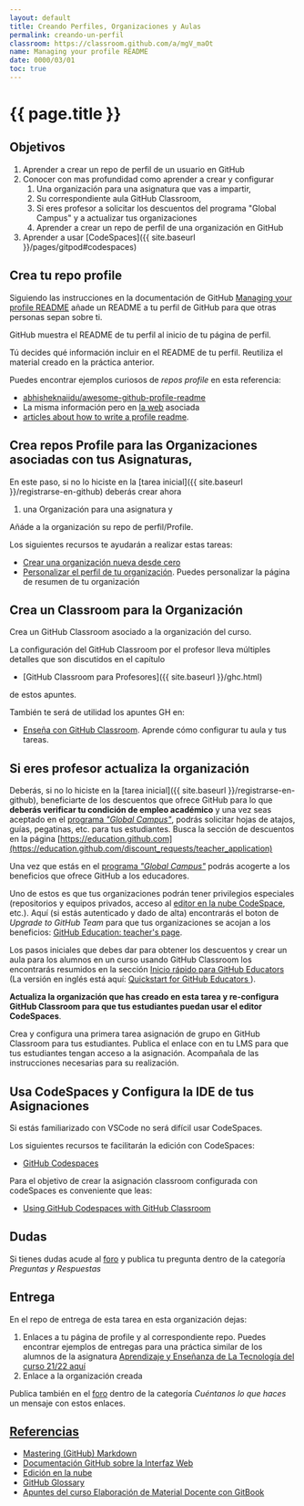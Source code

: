 ```yaml
---
layout: default
title: Creando Perfiles, Organizaciones y Aulas
permalink: creando-un-perfil
classroom: https://classroom.github.com/a/mgV_maOt
name: Managing your profile README
date: 0000/03/01
toc: true
---
```


# {{ page.title }}

## Objetivos

1. Aprender a crear un repo de perfil de un usuario en GitHub
2. Conocer con mas profundidad como aprender a crear y configurar
    1. Una organización para una asignatura que vas a impartir, 
    2. Su correspondiente aula GitHub Classroom,
    3. Si eres profesor a solicitar los descuentos del programa "Global Campus" y a actualizar tus organizaciones 
    3. Aprender a crear un repo de perfil de una organización en GitHub
3. Aprender a usar [CodeSpaces]({{ site.baseurl }}/pages/gitpod#codespaces)

## Crea tu repo profile

Siguiendo las instrucciones en la documentación de GitHub [Managing your profile README](https://docs.github.com/en/account-and-profile/setting-up-and-managing-your-github-profile/customizing-your-profile/managing-your-profile-readme) añade un README a tu perfil de GitHub para que otras personas sepan sobre ti.

GitHub muestra el README de tu perfil al inicio de tu página de perfil.

Tú decides qué información incluir en el README de tu perfil. Reutiliza el material creado en la práctica anterior.

Puedes encontrar ejemplos curiosos de *repos profile* en esta referencia:

* [abhisheknaiidu/awesome-github-profile-readme](https://github.com/abhisheknaiidu/awesome-github-profile-readme)
* La misma información pero en [la web](https://zzetao.github.io/awesome-github-profile/) asociada
* [articles about how to write a profile readme](https://github.com/abhisheknaiidu/awesome-github-profile-readme#articles). 

## Crea repos Profile para las Organizaciones asociadas con tus Asignaturas, 

En este paso, si no lo hiciste en la [tarea inicial]({{ site.baseurl }}/registrarse-en-github) deberás crear ahora 

1. una Organización para una asignatura y 

Añáde a la organización su repo de perfil/Profile. 

Los siguientes recursos te ayudarán a realizar estas tareas:

* [Crear una organización nueva desde cero](https://docs.github.com/es/organizations/collaborating-with-groups-in-organizations/creating-a-new-organization-from-scratch)
* [Personalizar el perfil de tu organización](https://docs.github.com/es/organizations/collaborating-with-groups-in-organizations/customizing-your-organizations-profile). Puedes personalizar la página de resumen de tu organización

## Crea un Classroom para la Organización

Crea un GitHub Classroom asociado a la organización del curso.

La configuración del GitHub Classroom por el profesor lleva múltiples detalles que son discutidos en el capítulo 

* [GitHub Classroom para Profesores]({{ site.baseurl }}/ghc.html)

de estos apuntes.

También te será de utilidad los apuntes GH en:

* [Enseña con GitHub Classroom](https://docs.github.com/es/education/manage-coursework-with-github-classroom/teach-with-github-classroom). Aprende cómo configurar tu aula y tus tareas.


## Si eres profesor actualiza la organización 

Deberás, si no lo hiciste en la [tarea inicial]({{ site.baseurl }}/registrarse-en-github), beneficiarte de los descuentos que ofrece GitHub para lo que **deberás verificar tu condición de empleo académico** y una vez seas aceptado en el [programa *"Global Campus"*](https://docs.github.com/en/education/explore-the-benefits-of-teaching-and-learning-with-github-education/use-github-at-your-educational-institution/about-github-campus-program), podrás solicitar hojas de atajos, guías, pegatinas, etc. para tus estudiantes. Busca la sección de descuentos en la página [https://education.github.com](https://education.github.com/discount_requests/teacher_application)

Una vez que estás en el [programa *"Global Campus"*](https://docs.github.com/en/education/explore-the-benefits-of-teaching-and-learning-with-github-education/use-github-at-your-educational-institution/about-github-campus-program) podrás acogerte a los beneficios que ofrece GitHub a los educadores. 

Uno de estos es que tus organizaciones podrán tener privilegios especiales (repositorios y equipos privados, acceso al [editor en la nube CodeSpace](https://docs.github.com/es/codespaces/getting-started/quickstart), etc.).  Aquí (si estás autenticado y dado de alta) encontrarás el boton de *Upgrade to GitHub Team* para que tus organizaciones se acojan a los beneficios: [GitHub Education: teacher's page](https://education.github.com/globalcampus/teacher). 

Los pasos iniciales que debes dar para obtener los descuentos y crear un aula para los alumnos en un curso usando GitHub Classroom los encontrarás resumidos en la sección [Inicio rápido para GitHub Educators](https://docs.github.com/es/education/quickstart) (La versión en inglés está aquí: [Quickstart for GitHub Educators
](https://docs.github.com/en/education/quickstart)). 

**Actualiza la organización que has creado en esta tarea y re-configura GitHub Classroom para que tus estudiantes puedan usar el editor CodeSpaces**. 

Crea  y configura una primera tarea asignación de grupo en GitHub Classroom para tus estudiantes. Publica el enlace con en tu LMS para que tus  estudiantes tengan acceso a la asignación. Acompañala de las instrucciones necesarias para su realización.

## Usa CodeSpaces y Configura la IDE de tus Asignaciones

Si estás familiarizado con VSCode no será difícil usar CodeSpaces. 

Los siguientes recursos te facilitarán la edición con CodeSpaces:

* [GitHub Codespaces](https://docs.github.com/en/codespaces)

Para el objetivo de crear la asignación classroom configurada con codeSpaces es conveniente que leas:

* [Using GitHub Codespaces with GitHub Classroom](https://docs.github.com/en/education/manage-coursework-with-github-classroom/integrate-github-classroom-with-an-ide/using-github-codespaces-with-github-classroom)

## Dudas 

Si tienes dudas acude al  [foro](https://github.com/orgs/ULL-OCW-GITHUB-EDUCATION/discussions/categories/q-a-preguntas-y-respuestas) y publica tu pregunta dentro de la categoría *Preguntas y Respuestas*


## Entrega

En el repo de entrega de esta tarea en esta organización dejas:

1. Enlaces a tu página de profile y al correspondiente repo. Puedes encontrar ejemplos de entregas para una práctica similar de los alumnos de la asignatura [Aprendizaje y Enseñanza de La Tecnología del curso 21/22 aquí](https://github.com/orgs/ULL-MFP-AET-2122/repositories?q=profile-readme&type=all&language=&sort=)
2. Enlace a la organización creada

Publica también en el [foro](https://github.com/orgs/ULL-OCW-GITHUB-EDUCATION/discussions)  dentro de la categoría *Cuéntanos lo que haces* un mensaje con estos enlaces.

## [Referencias](references)

* [Mastering (GitHub) Markdown](https://guides.github.com/features/mastering-markdown/#examples)
* [Documentación GitHub sobre la Interfaz Web]({{site.baseurl}}/pages/documentacion-github-interfaz-web)
* [Edición en la nube]({{site.baseurl}}/pages/gitpod)
* [GitHub Glossary](https://docs.github.com/en/free-pro-team@latest/github/getting-started-with-github/github-glossary)
* [Apuntes del curso Elaboración de Material Docente con GitBook](https://casianorodriguezleon.gitbooks.io/elaboracion-de-material-docente-con-gitbook/content/)


